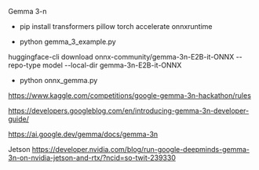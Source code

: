 Gemma 3-n

- pip install transformers pillow torch accelerate onnxruntime

- python gemma_3_example.py


huggingface-cli download onnx-community/gemma-3n-E2B-it-ONNX --repo-type model --local-dir gemma-3n-E2B-it-ONNX

- python onnx_gemma.py


https://www.kaggle.com/competitions/google-gemma-3n-hackathon/rules

https://developers.googleblog.com/en/introducing-gemma-3n-developer-guide/

https://ai.google.dev/gemma/docs/gemma-3n

Jetson
https://developer.nvidia.com/blog/run-google-deepminds-gemma-3n-on-nvidia-jetson-and-rtx/?ncid=so-twit-239330